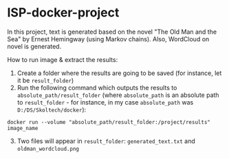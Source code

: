 # ISP-docker-project

In this project, text is generated based on the novel "The Old Man and the Sea" by Ernest Hemingway (using Markov chains). Also, WordCloud on novel is generated.

How to run image & extract the results:

1. Create a folder where the results are going to be saved (for instance, let it be `result_folder`)
2. Run the following command which outputs the results to `absolute_path/result_folder` (where `absolute_path` is an absolute path to `result_folder` - for instance, in my case `absolute_path` was `D:/DS/Skoltech/docker`):

```
docker run --volume "absolute_path/result_folder:/project/results" image_name
```
3. Two files will appear in `result_folder`: `generated_text.txt` and `oldman_wordcloud.png`
